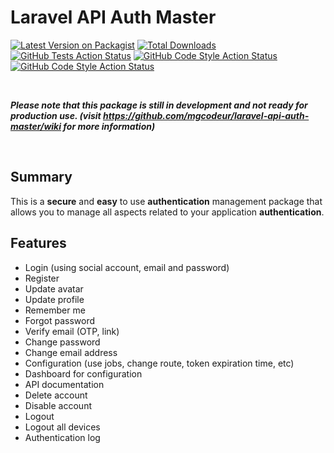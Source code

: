 #  Laravel API Auth Master

[![Latest Version on Packagist](https://poser.pugx.org/mgcodeur/laravel-api-auth-master/v/stable)](https://packagist.org/packages/mgcodeur/laravel-api-auth-master)
[![Total Downloads](https://poser.pugx.org/mgcodeur/laravel-api-auth-master/downloads)](https://packagist.org/packages/mgcodeur/laravel-api-auth-master)
[![GitHub Tests Action Status](https://github.com/mgcodeur/laravel-api-auth-master/workflows/PHPStan/badge.svg)](https://github.com/mgcodeur/laravel-api-auth-master/actions?query=workflow%3APHPStan)
[![GitHub Code Style Action Status](https://github.com/mgcodeur/laravel-api-auth-master/workflows/Fix%20PHP%20code%20style%20issues/badge.svg)](https://github.com/mgcodeur/laravel-api-auth-master/actions?query=workflow%3AFix%20PHP%20code%20style%20issues)
[![GitHub Code Style Action Status](https://github.com/mgcodeur/laravel-api-auth-master/workflows/run-tests/badge.svg)](https://github.com/mgcodeur/laravel-api-auth-master/actions?query=workflow%3Arun-tests)

<br/>

***Please note that this package is still in development and not ready for production use. (visit https://github.com/mgcodeur/laravel-api-auth-master/wiki for more information)***

<br/>

##  Summary

This is a **secure** and **easy** to use **authentication** management package that allows you to manage all aspects related to your application **authentication**.

## Features

* Login (using social account, email and password)
* Register
* Update avatar
* Update profile
* Remember me
* Forgot password
* Verify email (OTP, link)
* Change password
* Change email address
* Configuration (use jobs, change route, token expiration time, etc)
* Dashboard for configuration
* API documentation
* Delete account
* Disable account
* Logout
* Logout all devices
* Authentication log


